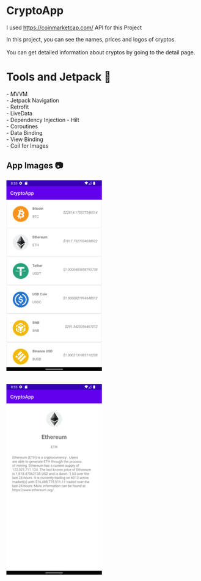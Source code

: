 # CryptoApp

I used https://coinmarketcap.com/ API for this Project

In this project, you can see the names, prices and logos of cryptos. </br></br>
You can get detailed information about cryptos by going to the detail page. 

<h1>Tools and Jetpack 🚀</h1>
- MVVM </br>
- Jetpack Navigation </br>
- Retrofit </br>
- LiveData </br>
- Dependency Injection - Hilt </br>
- Coroutines </br>
- Data Binding </br>
- View Binding </br>
- Coil for Images 

<h2>App Images 📷</h2>

<img src = "https://github.com/tahacaltekin/CryptoApp/blob/master/Screenshot_1660888553.png" height = "500"> </br></br>

<img src = "https://github.com/tahacaltekin/CryptoApp/blob/master/Screenshot_1660888560.png" height = "500">
